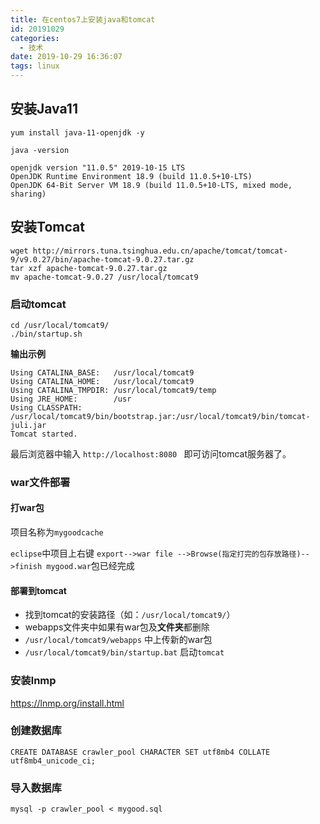 ```yaml
---
title: 在centos7上安装java和tomcat
id: 20191029
categories:
  - 技术
date: 2019-10-29 16:36:07
tags: linux
---
```


## 安装Java11

```shell
yum install java-11-openjdk -y
```

```shell
java -version

openjdk version "11.0.5" 2019-10-15 LTS
OpenJDK Runtime Environment 18.9 (build 11.0.5+10-LTS)
OpenJDK 64-Bit Server VM 18.9 (build 11.0.5+10-LTS, mixed mode, sharing)
```

## 安装Tomcat

```shell
wget http://mirrors.tuna.tsinghua.edu.cn/apache/tomcat/tomcat-9/v9.0.27/bin/apache-tomcat-9.0.27.tar.gz
tar xzf apache-tomcat-9.0.27.tar.gz
mv apache-tomcat-9.0.27 /usr/local/tomcat9

```

### 启动tomcat

```
cd /usr/local/tomcat9/
./bin/startup.sh
```

**输出示例**

```
Using CATALINA_BASE:   /usr/local/tomcat9
Using CATALINA_HOME:   /usr/local/tomcat9
Using CATALINA_TMPDIR: /usr/local/tomcat9/temp
Using JRE_HOME:        /usr
Using CLASSPATH:       /usr/local/tomcat9/bin/bootstrap.jar:/usr/local/tomcat9/bin/tomcat-juli.jar
Tomcat started.
```

最后浏览器中输入 `http://localhost:8080 ` 即可访问tomcat服务器了。

### war文件部署

#### 打war包

项目名称为`mygoodcache`

`eclipse`中项目上右键 `export-->war file -->Browse(指定打完的包存放路径)-->finish mygood.war`包已经完成

#### 部署到tomcat

- 找到tomcat的安装路径（如：`/usr/local/tomcat9/`）
- webapps文件夹中如果有war包及**文件夹**都删除
- `/usr/local/tomcat9/webapps` 中上传新的war包
- `/usr/local/tomcat9/bin/startup.bat` 启动`tomcat`

### 安装lnmp

https://lnmp.org/install.html

### 创建数据库

`CREATE DATABASE crawler_pool CHARACTER SET utf8mb4 COLLATE utf8mb4_unicode_ci;`

### 导入数据库

`mysql -p crawler_pool < mygood.sql`
